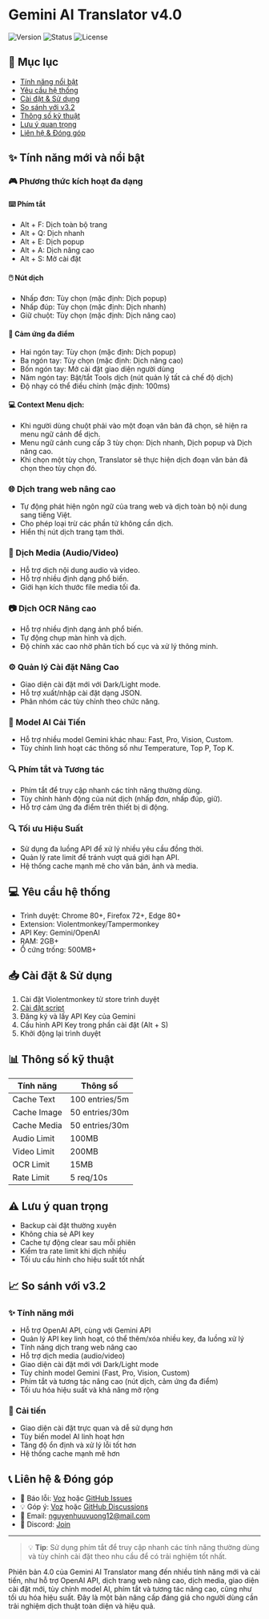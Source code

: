 # Gemini AI Translator v4.0

![Version](https://img.shields.io/badge/version-4.0-blue)
![Status](https://img.shields.io/badge/status-updated-green)
![License](https://img.shields.io/badge/license-MIT-orange)

## 📑 Mục lục
- [Tính năng nổi bật](#tính-năng-mới-và-nổi-bật)
- [Yêu cầu hệ thống](#-yêu-cầu-hệ-thống)
- [Cài đặt & Sử dụng](#-cài-đặt--sử-dụng)
- [So sánh với v3.2](#-so-sánh-với-v32)
- [Thông số kỹ thuật](#-thông-số-kỹ-thuật)
- [Lưu ý quan trọng](#️-lưu-ý-quan-trọng)
- [Liên hệ & Đóng góp](#-liên-hệ--đóng-góp)

## ✨ Tính năng mới và nổi bật

### 🎮 Phương thức kích hoạt đa dạng

#### ⌨️ Phím  tắt
- Alt + F: Dịch toàn bộ trang
- Alt + Q: Dịch nhanh
- Alt + E: Dịch popup
- Alt + A: Dịch nâng cao
- Alt + S: Mở cài đặt

#### 🖱️ Nút dịch
- Nhấp đơn: Tùy chọn (mặc định: Dịch popup)
- Nhấp đúp: Tùy chọn (mặc định: Dịch nhanh)
- Giữ chuột: Tùy chọn (mặc định: Dịch nâng cao)

#### 📱 Cảm ứng đa điểm
- Hai ngón tay: Tùy chọn (mặc định: Dịch popup)
- Ba ngón tay: Tùy chọn (mặc định: Dịch nâng cao)
- Bốn ngón tay: Mở cài đặt giao diện người dùng
- Năm ngón tay: Bật/tắt Tools dịch (nút quản lý tất cả chế độ dịch)
- Độ nhạy có thể điều chỉnh (mặc định: 100ms)

#### 💻 Context Menu dịch:
   - Khi người dùng chuột phải vào một đoạn văn bản đã chọn, sẽ hiện ra menu ngữ cảnh để dịch.
   - Menu ngữ cảnh cung cấp 3 tùy chọn: Dịch nhanh, Dịch popup và Dịch nâng cao.
   - Khi chọn một tùy chọn, Translator sẽ thực hiện dịch đoạn văn bản đã chọn theo tùy chọn đó.


### 🌐 Dịch trang web nâng cao
- Tự động phát hiện ngôn ngữ của trang web và dịch toàn bộ nội dung sang tiếng Việt.
- Cho phép loại trừ các phần tử không cần dịch.
- Hiển thị nút dịch trang tạm thời.

### 🎵 Dịch Media (Audio/Video)
- Hỗ trợ dịch nội dung audio và video.
- Hỗ trợ nhiều định dạng phổ biến.
- Giới hạn kích thước file media tối đa.

### 📷 Dịch OCR Nâng cao
- Hỗ trợ nhiều định dạng ảnh phổ biến.
- Tự động chụp màn hình và dịch.
- Độ chính xác cao nhờ phân tích bố cục và xử lý thông minh.

### ⚙️ Quản lý Cài đặt Nâng Cao
- Giao diện cài đặt mới với Dark/Light mode.
- Hỗ trợ xuất/nhập cài đặt dạng JSON.
- Phân nhóm các tùy chỉnh theo chức năng.

### 🤖 Model AI Cải Tiến
- Hỗ trợ nhiều model Gemini khác nhau: Fast, Pro, Vision, Custom.
- Tùy chỉnh linh hoạt các thông số như Temperature, Top P, Top K.

### 🔍 Phím tắt và Tương tác
- Phím tắt để truy cập nhanh các tính năng thường dùng.
- Tùy chỉnh hành động của nút dịch (nhấp đơn, nhấp đúp, giữ).
- Hỗ trợ cảm ứng đa điểm trên thiết bị di động.

### 🔍 Tối ưu Hiệu Suất
- Sử dụng đa luồng API để xử lý nhiều yêu cầu đồng thời.
- Quản lý rate limit để tránh vượt quá giới hạn API.
- Hệ thống cache mạnh mẽ cho văn bản, ảnh và media.

## 💻 Yêu cầu hệ thống
- Trình duyệt: Chrome 80+, Firefox 72+, Edge 80+
- Extension: Violentmonkey/Tampermonkey
- API Key: Gemini/OpenAI
- RAM: 2GB+
- Ổ cứng trống: 500MB+

## 📥 Cài đặt & Sử dụng
1. Cài đặt Violentmonkey từ store trình duyệt
2. [Cài đặt script](https://github.com/king1x32/UserScripts/raw/refs/heads/main/Gemini_AI_Translator_(Inline-Popup).user.js)
3. Đăng ký và lấy API Key của Gemini
4. Cấu hình API Key trong phần cài đặt (Alt + S)
5. Khởi động lại trình duyệt

## 📊 Thông số kỹ thuật
| Tính năng | Thông số |
|-----------|----------|
| Cache Text | 100 entries/5m |
| Cache Image | 50 entries/30m |
| Cache Media | 50 entries/30m |
| Audio Limit | 100MB |
| Video Limit | 200MB |
| OCR Limit | 15MB |
| Rate Limit | 5 req/10s |

## ⚠️ Lưu ý quan trọng
- Backup cài đặt thường xuyên
- Không chia sẻ API key
- Cache tự động clear sau mỗi phiên
- Kiểm tra rate limit khi dịch nhiều
- Tối ưu cấu hình cho hiệu suất tốt nhất

## 📈 So sánh với v3.2

### ✨ Tính năng mới
- Hỗ trợ OpenAI API, cùng với Gemini API
- Quản lý API key linh hoạt, có thể thêm/xóa nhiều key, đa luồng xử lý
- Tính năng dịch trang web nâng cao
- Hỗ trợ dịch media (audio/video)
- Giao diện cài đặt mới với Dark/Light mode
- Tùy chỉnh model Gemini (Fast, Pro, Vision, Custom)
- Phím tắt và tương tác nâng cao (nút dịch, cảm ứng đa điểm)
- Tối ưu hóa hiệu suất và khả năng mở rộng

### 🔄 Cải tiến
- Giao diện cài đặt trực quan và dễ sử dụng hơn
- Tùy biến model AI linh hoạt hơn
- Tăng độ ổn định và xử lý lỗi tốt hơn
- Hệ thống cache mạnh mẽ hơn

## 📞 Liên hệ & Đóng góp
- 🐛 Báo lỗi: [Voz](https://voz.vn/t/script-dung-ai-%C4%91e-dich-moi-thu-text-anh-audio-video.1072947/) hoặc [GitHub Issues](https://github.com/king1x32/UserScripts/issues)
- 💡 Góp ý: [Voz](https://voz.vn/t/script-dung-ai-%C4%91e-dich-moi-thu-text-anh-audio-video.1072947/) hoặc [GitHub Discussions](https://github.com/king1x32/UserScripts/discussions)
- 📧 Email: nguyenhuuvuong12@mail.com
- 💬 Discord: [Join](https://discord.gg/CywqJTph)

---

> 💡 **Tip**: Sử dụng phím tắt để truy cập nhanh các tính năng thường dùng và tùy chỉnh cài đặt theo nhu cầu để có trải nghiệm tốt nhất.

Phiên bản 4.0 của Gemini AI Translator mang đến nhiều tính năng mới và cải tiến, như hỗ trợ OpenAI API, dịch trang web nâng cao, dịch media, giao diện cài đặt mới, tùy chỉnh model AI, phím tắt và tương tác nâng cao, cũng như tối ưu hóa hiệu suất. Đây là một bản nâng cấp đáng giá cho người dùng cần trải nghiệm dịch thuật toàn diện và hiệu quả.
